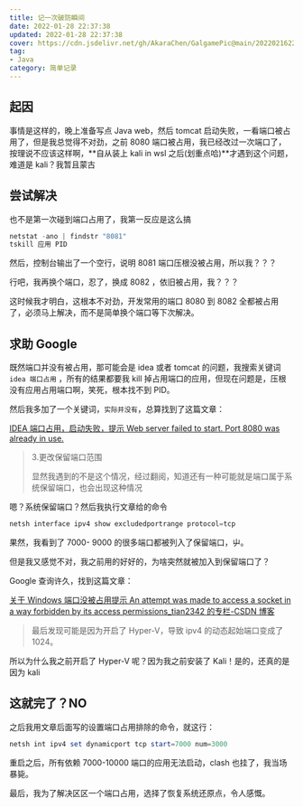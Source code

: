 ```yaml
---
title: 记一次破防瞬间
date: 2022-01-28 22:37:38
updated: 2022-01-28 22:37:38
cover: https://cdn.jsdelivr.net/gh/AkaraChen/GalgamePic@main/20220216222509.png
tag:
- Java
category: 简单记录
---
```


## 起因

事情是这样的，晚上准备写点 Java web，然后 tomcat 启动失败，一看端口被占用了，但是我总觉得不对劲，之前 8080 端口被占用，我已经改过一次端口了，按理说不应该这样啊，**自从装上 kali in wsl 之后(划重点哈)**才遇到这个问题，难道是 kali？我暂且蒙古

## 尝试解决

也不是第一次碰到端口占用了，我第一反应是这么搞

```powershell
netstat -ano | findstr "8081"
tskill 应用 PID
```

然后，控制台输出了一个空行，说明 8081 端口压根没被占用，所以我？？？

行吧，我再换个端口，忍了，换成 8082 ，依旧被占用，我？？？

这时候我才明白，这根本不对劲，开发常用的端口 8080 到 8082 全都被占用了，必须马上解决，而不是简单换个端口等下次解决。

## 求助 Google

既然端口并没有被占用，那可能会是 idea 或者 tomcat 的问题，我搜索关键词 `idea 端口占用` ，所有的结果都要我 kill 掉占用端口的应用，但现在问题是，压根没有应用占用端口啊，笑死，根本找不到 PID。

然后我多加了一个关键词，`实际并没有`，总算找到了这篇文章：

[IDEA 端口占用，启动失败，提示 Web server failed to start. Port 8080 was already in use.](https://www.cnblogs.com/mayhot/p/15156426.html)

> 3.更改保留端口范围
> 
> 显然我遇到的不是这个情况，经过翻阅，知道还有一种可能就是端口属于系统保留端口，也会出现这种情况

嗯？系统保留端口？然后我执行文章给的命令

```powershell
netsh interface ipv4 show excludedportrange protocol=tcp
```

果然，我看到了 7000- 9000 的很多端口都被列入了保留端口，屮。

但是我又感觉不对，我之前用的好好的，为啥突然就被加入到保留端口了？

Google 查询许久，找到这篇文章：

[关于 Windows 端口没被占用提示 An attempt was made to access a socket in a way forbidden by its access permissions_tian2342 的专栏-CSDN 博客](https://blog.csdn.net/tian2342/article/details/108934646)

> 最后发现可能是因为开启了 Hyper-V，导致 ipv4 的动态起始端口变成了 1024。

所以为什么我之前开启了 Hyper-V 呢？因为我之前安装了 Kali！是的，还真的是因为 kali

## 这就完了？NO

之后我用文章后面写的设置端口占用排除的命令，就这行：

```powershell
netsh int ipv4 set dynamicport tcp start=7000 num=3000
```

重启之后，所有依赖 7000-10000 端口的应用无法启动，clash 也挂了，我当场暴毙。

最后，我为了解决区区一个端口占用，选择了恢复系统还原点，令人感慨。
